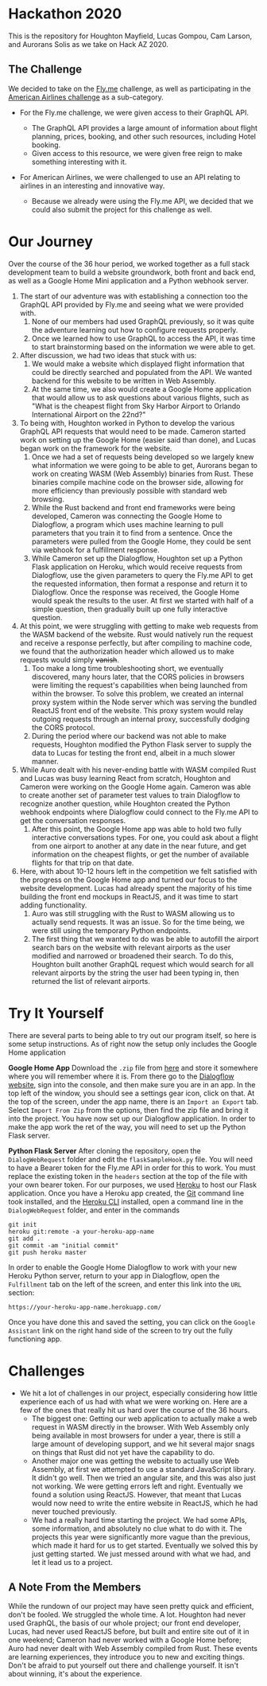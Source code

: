 # Hackathon 2020
This is the repository for Houghton Mayfield, Lucas Gompou, Cam Larson, and Aurorans Solis as we take on Hack AZ 2020.

## The Challenge
We decided to take on the [Fly.me](https://fly.me/) challenge, as well as participating in the [American Airlines challenge](https://github.com/AmericanAirlines/Flight-Engine/wiki/Hack-Arizona-2020) as a sub-category.

* For the Fly.me challenge, we were given access to their GraphQL API.
  * The GraphQL API provides a large amount of information about flight planning, prices, booking, and other such resources, including Hotel booking.
  * Given access to this resource, we were given free reign to make something interesting with it.

* For American Airlines, we were challenged to use an API relating to airlines in an interesting and innovative way.
  * Because we already were using the Fly.me API, we decided that we could also submit the project for this challenge as well.

# Our Journey
Over the course of the 36 hour period, we worked together as a full stack development team to build a website groundwork, both front and back end, as well as a Google Home Mini application and a Python webhook server.

1. The start of our adventure was with establishing a connection too the GraphQL API provided by Fly.me and seeing what we were provided with.
   1. None of our members had used GraphQL previously, so it was quite the adventure learning out how to configure requests properly.
   1. Once we learned how to use GraphQL to access the API, it was time to start brainstorming based on the information we were able to get.
1. After discussion, we had two ideas that stuck with us:
   1. We would make a website which displayed flight information that could be directly searched and populated from the API. We wanted backend for this website to be written in Web Assembly.
   1. At the same time, we also would create a Google Home application that would allow us to ask questions about various flights, such as "What is the cheapest flight from Sky Harbor Airport to Orlando International Airport on the 22nd?"
1. To being with, Houghton worked in Python to develop the various GraphQL API requests that would need to be made. Cameron started work on setting up the Google Home (easier said than done), and Lucas began work on the framework for the website.
   1. Once we had a set of requests being developed so we largely knew what information we were going to be able to get, Aurorans began to work on creating WASM (Web Assembly) binaries from Rust. These binaries compile machine code on the browser side, allowing for more efficiency than previously possible with standard web browsing.
   1. While the Rust backend and front end frameworks were being developed, Cameron was connecting the Google Home to Dialogflow, a program which uses machine learning to pull parameters that you train it to find from a sentence. Once the parameters were pulled from the Google Home, they could be sent via webhook for a fulfillment response.
   1. While Cameron set up the Dialogflow, Houghton set up a Python Flask application on Heroku, which would receive requests from Dialogflow, use the given parameters to query the Fly.me API to get the requested information, then format a response and return it to Dialogflow. Once the response was received, the Google Home would speak the results to the user. At first we started with half of a simple question, then gradually built up one fully interactive question.
1. At this point, we were struggling with getting to make web requests from the WASM backend of the website. Rust would natively run the request and receive a response perfectly, but after compiling to machine code, we found that the authorization header which allowed us to make requests would simply ~~vanish~~.
   1. Too make a long time troubleshooting short, we eventually discovered, many hours later, that the CORS policies in browsers were limiting the request's capabilities when being launched from within the browser. To solve this problem, we created an internal proxy system within the Node server which was serving the bundled ReactJS front end of the website. This proxy system would relay outgoing requests through an internal proxy, successfully dodging the CORS protocol.
   1. During the period where our backend was not able to make requests, Houghton modified the Python Flask server to supply the data to Lucas for testing the front end, albeit in a much slower manner.
1. While Auro dealt with his never-ending battle with WASM compiled Rust and Lucas was busy learning React from scratch, Houghton and Cameron were working on the Google Home again. Cameron was able to create another set of parameter test values to train Dialogflow to recognize another question, while Houghton created the Python webhook endpoints where Dialogflow could connect to the Fly.me API to get the conversation responses.
   1. After this point, the Google Home app was able to hold two fully interactive conversations types. For one, you could ask about a flight from one airport to another at any date in the near future, and get information on the cheapest flights, or get the number of available flights for that trip on that date.
1. Here, with about 10-12 hours left in the competition we felt satisfied with the progress on the Google Home app and turned our focus to the website development. Lucas had already spent the majority of his time building the front end mockups in ReactJS, and it was time to start adding functionality.
   1. Auro was still struggling with the Rust to WASM allowing us to actually send requests. It was an issue. So for the time being, we were still using the temporary Python endpoints.
   1. The first thing that we wanted to do was be able to autofill the airport search bars on the website with relevant airports as the user modified and narrowed or broadened their search. To do this, Houghton built another GraphQL request which would search for all relevant airports by the string the user had been typing in, then returned the list of relevant airports.

# Try It Yourself
There are several parts to being able to try out our program itself, so here is some setup instructions. As of right now the setup only includes the Google Home application

**Google Home App**
Download the `.zip` file from [here](https://github.com/HeroicosHM/Hackathon2020/blob/master/GoogleAssistant-rough-testing.zip) and store it somewhere where you will remember where it is. From there go to the [Dialogflow website](https://dialogflow.com/), sign into the console, and then make sure you are in an app. In the top left of the window, you should see a settings gear icon, click on that. At the top of the screen, under the app name, there is an `Import an Export` tab. Select `Import From Zip` from the options, then find the zip file and bring it into the project. You have now set up our Dialogflow application. In order to make the app work the ret of the way, you will need to set up the Python Flask server.

**Python Flask Server**
After cloning the repository, open the `DialogWebRequest` folder and edit the `flaskSampleHook.py` file. You will need to have a Bearer token for the Fly.me API in order for this to work. You must replace the existing token in the `headers` section at the top of the file with your own bearer token. For our purposes, we used [Heroku](https://www.heroku.com/) to host our Flask application. Once you have a Heroku app created, the [Git](https://git-scm.com/) command line took installed, and the [Heroku CLI](https://devcenter.heroku.com/articles/heroku-cli#download-and-install) installed, open a command line in the `DialogWebRequest` folder, and enter in the commands
```
git init
heroku git:remote -a your-heroku-app-name
git add .
git commit -am "initial commit"
git push heroku master
```
In order to enable the Google Home Dialogflow to work with your new Heroku Python server, return to your app in Dialogflow, open the `Fulfillment` tab on the left of the screen, and enter this link into the `URL` section:
```
https://your-heroku-app-name.herokuapp.com/
```
Once you have done this and saved the setting, you can click on the `Google Assistant` link on the right hand side of the screen to try out the fully functioning app.

# Challenges
* We hit a lot of challenges in our project, especially considering how little experience each of us had with what we were working on. Here are a few of the ones that really hit us hard over the course of the 36 hours.
   * The biggest one: Getting our web application to actually make a web request in WASM directly in the browser. With Web Assembly only being available in most browsers for under a year, there is still a large amount of developing support, and we hit several major snags on things that Rust did not yet have the capability to do.
   * Another major one was getting the website to actually use Web Assembly, at first we attempted to use a standard JavaScript library. It didn't go well. Then we tried an angular site, and this was also just not working. We were getting errors left and right. Eventually we found a solution using ReactJS. However, that meant that Lucas would now need to write the entire website in ReactJS, which he had never touched previously.
   * We had a really hard time starting the project. We had some APIs, some information, and absolutely no clue what to do with it. The projects this year were significantly more vague than the previous, which made it hard for us to get started. Eventually we solved this by just getting started. We just messed around with what we had, and let it lead us to a project.

## A Note From the Members
While the rundown of our project may have seen pretty quick and efficient, don't be fooled. We struggled the whole time. A lot. Houghton had never used GraphQL, the basis of our whole project; our front end developer, Lucas, had never used ReactJS before, but built and entire site out of it in one weekend; Cameron had never worked with a Google Home before; Auro had never dealt with Web Assembly compiled from Rust. These events are learning experiences, they introduce you to new and exciting things. Don't be afraid to put yourself out there and challenge yourself. It isn't about winning, it's about the experience.
